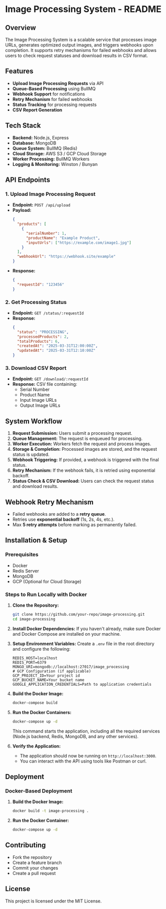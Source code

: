 
# Image Processing System - README

## Overview
The Image Processing System is a scalable service that processes image URLs, generates optimized output images, and triggers webhooks upon completion. It supports retry mechanisms for failed webhooks and allows users to check request statuses and download results in CSV format.

## Features
- **Upload Image Processing Requests** via API
- **Queue-Based Processing** using BullMQ
- **Webhook Support** for notifications
- **Retry Mechanism** for failed webhooks
- **Status Tracking** for processing requests
- **CSV Report Generation**

## Tech Stack
- **Backend:** Node.js, Express
- **Database:** MongoDB
- **Queue System:** BullMQ (Redis)
- **Cloud Storage:** AWS S3 / GCP Cloud Storage
- **Worker Processing:** BullMQ Workers
- **Logging & Monitoring:** Winston / Bunyan

## API Endpoints

### 1. Upload Image Processing Request
- **Endpoint:** `POST /api/upload`
- **Payload:**
  ```json
  {
    "products": [
      {
        "serialNumber": 1,
        "productName": "Example Product",
        "inputUrls": ["https://example.com/image1.jpg"]
      }
    ],
    "webhookUrl": "https://webhook.site/example"
  }
  ```
- **Response:**
  ```json
  {
    "requestId": "123456"
  }
  ```

### 2. Get Processing Status
- **Endpoint:** `GET /status/:requestId`
- **Response:**
  ```json
  {
    "status": "PROCESSING",
    "processedProducts": 2,
    "totalProducts": 6,
    "createdAt": "2025-03-31T12:00:00Z",
    "updatedAt": "2025-03-31T12:10:00Z"
  }
  ```

### 3. Download CSV Report
- **Endpoint:** `GET /download/:requestId`
- **Response:** CSV file containing:
  - Serial Number
  - Product Name
  - Input Image URLs
  - Output Image URLs

## System Workflow
1. **Request Submission:** Users submit a processing request.
2. **Queue Management:** The request is enqueued for processing.
3. **Worker Execution:** Workers fetch the request and process images.
4. **Storage & Completion:** Processed images are stored, and the request status is updated.
5. **Webhook Triggering:** If provided, a webhook is triggered with the final status.
6. **Retry Mechanism:** If the webhook fails, it is retried using exponential backoff.
7. **Status Check & CSV Download:** Users can check the request status and download results.

## Webhook Retry Mechanism
- Failed webhooks are added to a **retry queue**.
- Retries use **exponential backoff** (1s, 2s, 4s, etc.).
- Max **5 retry attempts** before marking as permanently failed.

## Installation & Setup

### Prerequisites
- Docker
- Redis Server
- MongoDB
- GCP (Optional for Cloud Storage)

### Steps to Run Locally with Docker
1. **Clone the Repository:**
   ```sh
   git clone https://github.com/your-repo/image-processing.git
   cd image-processing
   ```

2. **Install Docker Dependencies:**
   If you haven't already, make sure Docker and Docker Compose are installed on your machine.

3. **Setup Environment Variables:**
   Create a `.env` file in the root directory and configure the following:
   ```env
   REDIS_HOST=localhost
   REDIS_PORT=6379
   MONGO_URI=mongodb://localhost:27017/image_processing
   # GCP Configuration (if applicable)
   GCP_PROJECT_ID=Your project id
   GCP_BUCKET_NAME=Your bucket name
   GOOGLE_APPLICATION_CREDENTIALS=Path to application credentials
   ```

4. **Build the Docker Image:**
   ```sh
   docker-compose build
   ```

5. **Run the Docker Containers:**
   ```sh
   docker-compose up -d
   ```

   This command starts the application, including all the required services (Node.js backend, Redis, MongoDB, and any other services).

6. **Verify the Application:**
   - The application should now be running on `http://localhost:3000`.
   - You can interact with the API using tools like Postman or curl.

## Deployment

### Docker-Based Deployment
1. **Build the Docker Image:**
   ```sh
   docker build -t image-processing .
   ```

2. **Run the Docker Container:**
   ```sh
   docker-compose up -d
   ```

## Contributing
- Fork the repository
- Create a feature branch
- Commit your changes
- Create a pull request

## License
This project is licensed under the MIT License.

